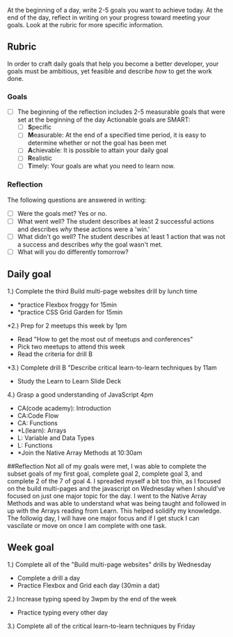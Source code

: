 At the beginning of a day, write 2-5 goals you want to achieve today. At the end of the day, reflect in writing on your progress toward meeting your goals. Look at the rubric for more specific information. 

  ## Rubric

In order to craft daily goals that help you become a better developer, your goals must be ambitious, yet feasible and describe *how* to get the work done.

### Goals

- [ ] The beginning of the reflection includes 2-5 measurable goals that were set at the beginning of the day
  Actionable goals are SMART:
  - [ ] **S**pecific
  - [ ] **M**easurable: At the end of a specified time period, it is easy to determine whether or not the goal has been met
  - [ ] **A**chievable: It is possible to attain your daily goal
  - [ ] **R**ealistic 
  - [ ] **T**imely: Your goals are what you need to learn now. 

### Reflection

The following questions are answered in writing:
  - [ ] Were the goals met? Yes or no.
  - [ ] What went well? The student describes at least 2 successful actions and describes _why_ these actions were a 'win.'
  - [ ] What didn't go well? The student describes at least 1 action that was not a success and  describes _why_ the goal wasn't met.   
  - [ ] What will you do differently tomorrow?

## Daily goal
1.) Complete the third Build multi-page websites drill by lunch time
+ *practice Flexbox froggy for 15min
+ *practice CSS Grid Garden for 15min

*2.) Prep for 2 meetups this week by 1pm
+ Read "How to get the most out of meetups and conferences"
+ Pick two meetups to attend this week
+ Read the criteria for drill B

*3.) Complete drill B "Describe critical learn-to-learn techniques by 11am
+ Study the Learn to Learn Slide Deck 

4.) Grasp a good understanding of JavaScript 4pm
+ CA(code academy): Introduction
+ CA:Code Flow
+ CA: Functions
+ *L(learn): Arrays
+ L: Variable and Data Types
+ L: Functions
+ *Join the Native Array Methods at 10:30am


##Reflection
Not all of my goals were met, I was able to complete the subset goals of my first goal, complete goal 2, complete goal 3, and complete 2 of the 7 of goal 4. I spreaded myself a bit too thin, as I focused on the build multi-pages and the javascript on Wednesday when I should've focused on just one major topic for the day. I went to the Native Array Methods and was able to understand what was being taught and followed in up with the Arrays reading from Learn. This helped solidify my knowledge. The followig day, I will have one major focus and if I get stuck I can vascilate or move on once I am complete with one task. 

## Week goal
1.) Complete all of the "Build multi-page websites" drills by Wednesday
+ Complete a drill a day
+ Practice Flexbox and Grid each day (30min a dat)

2.) Increase typing speed by 3wpm by the end of the week
+ Practice typing every other day

3.) Complete all of the critical learn-to-learn techniques by Friday